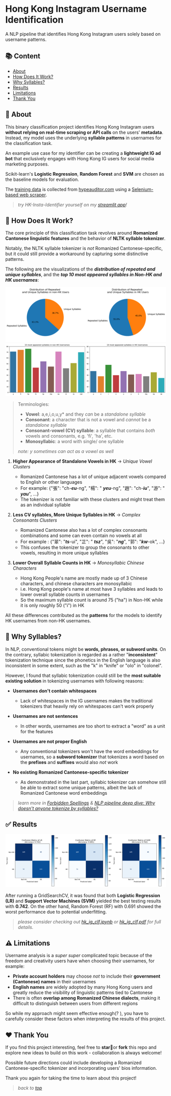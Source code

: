 # Hong Kong Instagram Username Identification

A NLP pipeline that identifies Hong Kong Instagram users solely based on username patterns.

## 📚 Content
- [About](#🌱-about)
- [How Does It Work?](#🚀-how-does-it-work)
- [Why Syllables?](#👀-why-syllables)
- [Results](#✅-results)
- [Limitations](#⚠️-limitations)
- [Thank You](#❤️-thank-you)

## 🌱 About
This binary classification project identifies Hong Kong Instagram users **without relying on real-time scraping or API calls** on the users' **metadata**. Instead, my model uses the underlying **syllable patterns** in usernames for the classification task.

An example use case for my identifier can be creating a **lightweight IG ad bot** that exclusively engages with Hong Kong IG users for social media marketing purposes.

Scikit-learn's **Logistic Regression**, **Random Forest** and **SVM** are chosen as the baseline models for evaluation.

The [training data](datasets) is collected from [hypeauditor.com](https://hypeauditor.com/) using a [Selenium-based web scraper](hypeauditor_scraper.py).

> *try HK-Insta-Identifier yourself on my [streamlit app](https://hk-insta-identifier.streamlit.app/)!*

## 🚀 How Does It Work?

The core principle of this classification task revolves around **Romanized Cantonese linguistic features** and the behavior of **NLTK syllable tokenizer**.       

Notably, the NLTK syllable tokenizer is *not* Romanized Cantonese-specific, but it could still provide a workaround by capturing some distinctive patterns.

The following are the visualizations of the ***distribution of repeated and unique syllables***, and the ***top 10 most appeared syllables in Non-HK and HK usernames***:

<img src="images/repeat_pie.png">
<img src="images/freq_chart.png">

> Terminologies:
>
> * **Vowel**: a,e,i,o,u,y* and they *can* be a *standalone syllable*
> * **Consonant**: a character that is not a vowel and *cannot* be a *standalone syllable*
> * **Consonant-vowel (CV) syllable**: a syllable that contains *both* vowels and consonants, e.g. 'fi', 'ha', etc.
> * **Monosyllabic**: a word with single/ one syllable
> 
> *note: y sometimes can act as a vowel as well*

1. **Higher Appearance of Standalone Vowels in HK** -> *Unique Vowel Clusters*
    - Romanized Cantonese has a lot of unique adjacent vowels compared to English or other languages
    - For example: {"張": "ch-***eu***-ng", "楊": "  ***yeu***-ng", "趙": "ch-***iu***", "游": "  ***yau***", ...}
    - The tokenizer is not familiar with these clusters and might treat them as an individual syllable

2.  **Less CV syllables, More Unique Syllables in HK** -> *Complex Consonants Clusters*
    - Romanized Cantonese also has a lot of complex consonants combinations and some can even contain no vowels at all
    - For example : {"翠": "***ts***-ui", "芷": "  ***tsz***", "吳": "***ng***", "郭": "***kw***-ok", ...}
    - This confuses the tokenizer to group the consonants to other vowels, resulting in more unique syllables

3. **Lower Overall Syllable Counts in HK** -> *Monosyllabic Chinese Characters*
    - Hong Kong People's name are mostly made up of 3 Chinese characters, and chinese characters are monosyllabic
    - i.e. Hong Kong people's name at most have 3 syllables and leads to lower overall syllable counts in usernames
    - So the maximum syllable count is around 75 ("ha") in Non-HK while it is only roughly 50 ("i") in HK 

All these differences contributed as the **patterns** for the models to identify HK usernames from non-HK usernames.

## 👀 Why Syllables?

In NLP, conventional tokens might be **words, phrases, or subword units**. On the contrary, syllabic tokenization is regarded as a rather "**inconsistent**" tokenization technique since the phonetics in the English language is also inconsistent in some extent, such as the "k" in "knife" or "olo" in "colonel". 

However, I found that syllabic tokenization could still be the **most suitable existing solution** in tokenizing usernames with following reasons:

* **Usernames don't contain whitespaces** 
    - Lack of whitespaces in the IG usernames makes the traditional tokenizers that heavily rely on whitespaces can't work properly

* **Usernames are not sentences**
    - In other words, usernames are too short to extract a "word" as a unit for the features

* **Usernames are not proper English**
    - Any conventional tokenizers won't have the word embeddings for usernames, so a **subword tokenizer** that tokenizes a word based on the **prefixes** and **suffixes** would also *not* work

* **No existing Romanized Cantonese-specific tokenizer**
    - As demonstrated in the last part, syllabic tokenizer can somehow still be able to extract some unique patterns, albeit the lack of Romanized Cantonese word embeddings     

> *learn more in [Forbidden Spellings](https://www.youtube.com/shorts/3ipFdRfFvK4) & [NLP pipeline deep dive: Why doesn't anyone tokenize by syllables?](https://www.youtube.com/watch?v=4_KxnoMnVVs&t=2990s&ab_channel=RachaelTatman)*

## ✅ Results

<img src="images/confusion_matrix.png">

After running a GridSearchCV, it was found that both **Logistic Regression (LR)** and **Support Vector Machines (SVM)** yielded the best testing results with **0.742**. On the other hand, Random Forest (RF) with 0.691  showed the worst performance due to potential underfitting.

> *please consider checking out [hk_ig_clf.ipynb](hk_ig_clf.ipynb) or [hk_ig_clf.pdf](hk_ig_clf.pdf) for full details.*

## ⚠️ Limitations 

Username analysis is a *super super* complicated topic because of the freedom and creativity users have when choosing their usernames, for example:  

- **Private account holders** may choose *not* to include their **government (Cantonese) names** in their usernames 
- **English names** are widely adopted by many Hong Kong users and greatly reduce the visibility of linguistic patterns tied to Cantonese
- There is often **overlap among Romanized Chinese dialects**, making it difficult to distinguish between users from different regions  

So while my approach might seem effective enough(? ), you have to carefully consider these factors when interpreting the results of this project.

## ❤️ Thank You 
If you find this project interesting, feel free to **star**🌟or **fork** this repo and explore new ideas to build on this work - collaboration is always welcome! 

Possible future directions could include developing a Romanized Cantonese-specific tokenizer and incorporating users' bios information.

Thank you again for taking the time to learn about this project!

> *back to [top](#hong-kong-instagram-username-identification)*

